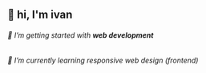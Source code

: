 ## 👋 hi, I'm ivan
###### 👀 I’m getting started with **web development**
###### 🌱 I’m currently learning responsive web design (frontend)



<!---
glmvc/glmvc is a ✨ special ✨ repository because its `README.md` (this file) appears on your GitHub profile.
You can click the Preview link to take a look at your changes.
--->
